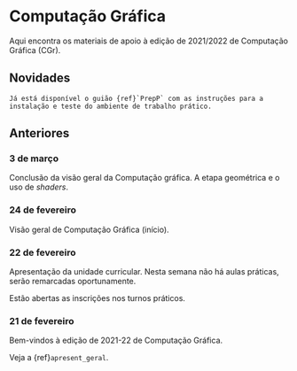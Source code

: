 # Computação Gráfica

Aqui encontra os materiais de apoio à edição de 2021/2022 de Computação Gráfica (CGr).

## Novidades

```{note}
Já está disponível o guião {ref}`PrepP` com as instruções para a instalação e teste do ambiente de trabalho prático.
```


## Anteriores

### 3 de março 

Conclusão da visão geral da Computação gráfica.
A etapa geométrica e o uso de *shaders*.

### 24 de fevereiro

Visão geral de Computação Gráfica (início).

### 22 de fevereiro 

Apresentação da unidade curricular.
Nesta semana não há aulas práticas, serão remarcadas oportunamente.

Estão abertas as inscrições nos turnos práticos.

### 21 de fevereiro

Bem-vindos à edição de 2021-22 de Computação Gráfica.

Veja a {ref}`apresent_geral`.


